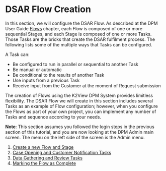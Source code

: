 # DSAR Flow Creation

In this section, we will configure the DSAR Flow. As described at the DPM User Guide [Flows](/articles/DPM/02_Admin_Module/03_Flows.md) chapter, each Flow is composed of one or more sequential Stages, and each Stage is composed of one or more Tasks. Those Tasks are the bricks that create the DSAR fulfilment process. The following lists some of the multiple ways that Tasks can be configured.

A Task can:

- Be configured to run in parallel or sequential to another Task
- Be manual or automatic
- Be conditional to the results of another Task
- Use inputs from a previous Task
- Receive input from the Customer at the moment of Request submission

The creation of Flows using the K2View DPM System provides limitless flexibility. The DSAR Flow we will create in this section includes several Tasks as an example of Flow configuration; however, when you configure the Flows as part of your own project, you can implement any number of Tasks and sequence according to your needs.  

**Note**: This section assumes you followed the login steps in the previous section of this tutorial, and you are now looking at the DPM Admin main screen. The menu on the left side of the screen is the Admin menu.

1.  [Create a new Flow and Stage](/articles/demo_project/DPM_Demo_Project/01_DSAR/01_02_01_DSAR_create_new_flow.md)
2.  [Case Opening and Customer Notification Tasks](/articles/demo_project/DPM_Demo_Project/01_DSAR/01_02_02_DSAR_Tasks_First_Stage.md)
3.  [Data Gathering and Review Tasks](/articles/demo_project/DPM_Demo_Project/01_DSAR/01_02_03_DSAR_Tasks_Next_Stages.md)
4.  [Marking the Flow as Complete](/articles/demo_project/DPM_Demo_Project/01_DSAR/01_02_04_DSAR_Finalize_Flow.md)
